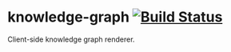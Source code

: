 # knowledge-graph [![Build Status](https://travis-ci.org/knowledge-map/cartographer.svg?branch=master)](https://travis-ci.org/knowledge-map/cartographer)

Client-side knowledge graph renderer.

